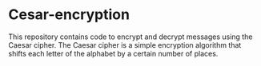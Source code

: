 # Cesar-encryption
This repository contains code to encrypt and decrypt messages using the Caesar cipher. The Caesar cipher is a simple encryption algorithm that shifts each letter of the alphabet by a certain number of places. 
